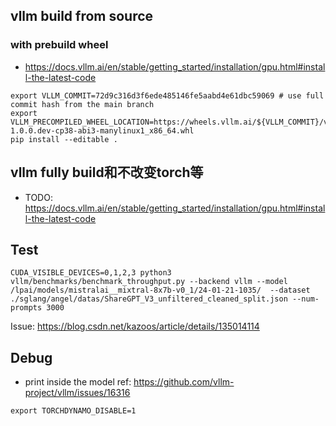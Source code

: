 ## vllm build from source
### with prebuild wheel
* https://docs.vllm.ai/en/stable/getting_started/installation/gpu.html#install-the-latest-code
```
export VLLM_COMMIT=72d9c316d3f6ede485146fe5aabd4e61dbc59069 # use full commit hash from the main branch
export VLLM_PRECOMPILED_WHEEL_LOCATION=https://wheels.vllm.ai/${VLLM_COMMIT}/vllm-1.0.0.dev-cp38-abi3-manylinux1_x86_64.whl
pip install --editable .
```
## vllm fully build和不改变torch等
* TODO:  https://docs.vllm.ai/en/stable/getting_started/installation/gpu.html#install-the-latest-code

## Test
```
CUDA_VISIBLE_DEVICES=0,1,2,3 python3 vllm/benchmarks/benchmark_throughput.py --backend vllm --model /lpai/models/mistralai__mixtral-8x7b-v0_1/24-01-21-1035/  --dataset ./sglang/angel/datas/ShareGPT_V3_unfiltered_cleaned_split.json --num-prompts 3000
```

Issue: https://blog.csdn.net/kazoos/article/details/135014114


## Debug
* print inside the model  ref: https://github.com/vllm-project/vllm/issues/16316
```
export TORCHDYNAMO_DISABLE=1
```
